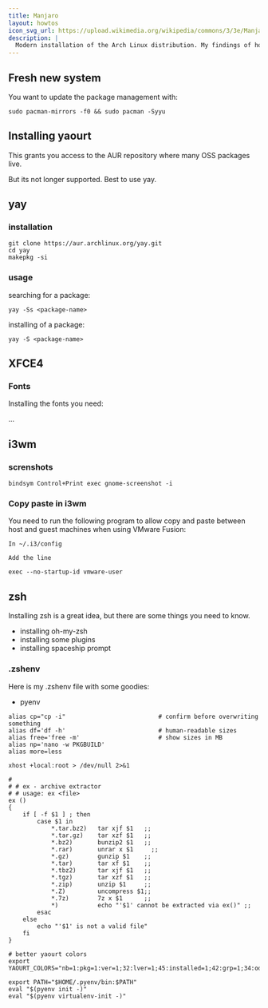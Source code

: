 ```yaml
---
title: Manjaro
layout: howtos
icon_svg_url: https://upload.wikimedia.org/wikipedia/commons/3/3e/Manjaro-logo.svg
description: |
  Modern installation of the Arch Linux distribution. My findings of how to live with it all.
---
```


## Fresh new system

You want to update the package management with:

```
sudo pacman-mirrors -f0 && sudo pacman -Syyu
```

## Installing yaourt

This grants you access to the AUR repository where many OSS packages live.

But its not longer supported. Best to use yay.

## yay

### installation

```
git clone https://aur.archlinux.org/yay.git
cd yay
makepkg -si
```

### usage

searching for a package:

```
yay -Ss <package-name>
```

installing of a package:

```
yay -S <package-name>
```

## XFCE4

### Fonts

Installing the fonts you need:

...

## i3wm 

### screnshots

```
bindsym Control+Print exec gnome-screenshot -i
```

### Copy paste in i3wm

You need to run the following program to allow copy and paste between host and guest machines when using VMware Fusion:

```
In ~/.i3/config

Add the line

exec --no-startup-id vmware-user
```

## zsh

Installing zsh is a great idea, but there are some things you need to know.

* installing oh-my-zsh
* installing some plugins
* installing spaceship prompt

### .zshenv

Here is my .zshenv file with some goodies:

* pyenv

```
alias cp="cp -i"                          # confirm before overwriting something
alias df='df -h'                          # human-readable sizes
alias free='free -m'                      # show sizes in MB
alias np='nano -w PKGBUILD'
alias more=less

xhost +local:root > /dev/null 2>&1

#
# # ex - archive extractor
# # usage: ex <file>
ex ()
{
    if [ -f $1 ] ; then
        case $1 in
            *.tar.bz2)   tar xjf $1   ;;
            *.tar.gz)    tar xzf $1   ;;
            *.bz2)       bunzip2 $1   ;;
            *.rar)       unrar x $1     ;;
            *.gz)        gunzip $1    ;;
            *.tar)       tar xf $1    ;;
            *.tbz2)      tar xjf $1   ;;
            *.tgz)       tar xzf $1   ;;
            *.zip)       unzip $1     ;;
            *.Z)         uncompress $1;;
            *.7z)        7z x $1      ;;
            *)           echo "'$1' cannot be extracted via ex()" ;;
        esac
    else
        echo "'$1' is not a valid file"
    fi
}

# better yaourt colors
export YAOURT_COLORS="nb=1:pkg=1:ver=1;32:lver=1;45:installed=1;42:grp=1;34:od=1;41;5:votes=1;44:dsc=0:other=1;35"

export PATH="$HOME/.pyenv/bin:$PATH"
eval "$(pyenv init -)"
eval "$(pyenv virtualenv-init -)"
```
